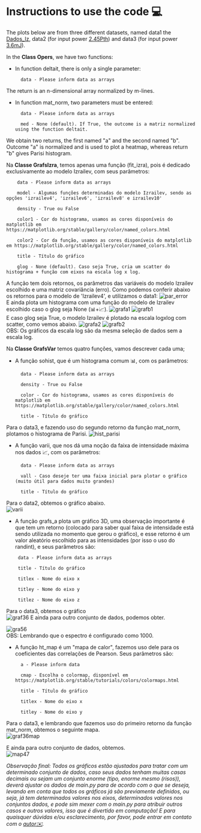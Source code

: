 # Instructions to use the code 💻

The plots below are from three different datasets, named data1 the [Dados_Iz](https://github.com/Ell-neto/Statisc_Analy_RL/blob/master/data/Dados_Iz.xlsx), data2 (for input power [2.45Pth](https://github.com/Ell-neto/Statisc_Analy_RL/blob/master/data/PPth245.xlsx)) and data3 (for input power [3.6mJ](https://github.com/Ell-neto/Statisc_Analy_RL/blob/master/data/3.6mJ.xlsx)).  

In the **Class Opers**, we have two functions:  
- In function deltait, there is only a single parameter:  

        data - Please inform data as arrays  
The return is an n-dimensional array normalized by m-lines.

- In function mat_norm, two parameters must be entered:

        data - Please inform data as arrays
        
        med - None (default). If True, the outcome is a matriz normalized using the function deltait.
We obtain two returns, the first named "a" and the second named "b". Outcome "a" is normalized and is used to plot a heatmap, whereas return "b" gives Parisi histogram.           


Na **Classe GrafsIzra**, temos apenas uma função (fit_izra), pois é dedicado exclusivamente ao modelo Izrailev, com seus parâmetros:  

        data - Please inform data as arrays
        
        model - Algumas funções determinadas do modelo Izrailev, sendo as opções 'izrailev4', 'izrailev6', 'izrailev8' e izrailev10'
        
        density - True ou False
        
        color1 - Cor do histograma, usamos as cores disponíveis do matplotlib em https://matplotlib.org/stable/gallery/color/named_colors.html
        
        color2 - Cor da função, usamos as cores disponíveis do matplotlib em https://matplotlib.org/stable/gallery/color/named_colors.html
        
        title - Título do gráfico
        
        glog - None (default). Caso seja True, cria um scatter do histograma + função com eixos na escala log x log.
        
A função tem dois retornos, os parâmetros das variáveis do modelo Izrailev escolhido e uma matriz covariância (erro). Como podemos conferir abaixo os retornos para o modelo de 'Izrailev4', e utilizamos o data1:
![par_error](https://github.com/Ell-neto/Statisc_Analy_RL/blob/master/Instruction/img/params_error.png)  
E ainda plota um histograma com uma função do modelo de Izrailev escolhido caso o glog seja None (📊+📈).
![grafa1](https://github.com/Ell-neto/Statisc_Analy_RL/blob/master/Instruction/img/Figure_1a.png)
![grafb1](https://github.com/Ell-neto/Statisc_Analy_RL/blob/master/Instruction/img/Figure_2a.png)  
E caso glog seja True, o modelo Izrailev é plotado na escala logxlog com scatter, como vemos abaixo.
![grafa2](https://github.com/Ell-neto/Statisc_Analy_RL/blob/master/Instruction/img/Figure_1b.png)
![grafb2](https://github.com/Ell-neto/Statisc_Analy_RL/blob/master/Instruction/img/Figure_2b.png)  
OBS: Os gráficos da escala log são da mesma seleção de dados sem a escala log.  

Na **Classe GrafsVar** temos quatro funções, vamos descrever cada uma;
- A função sohist, que é um histograma comum 📊, com os parâmetros:  

        data - Please inform data as arrays
        
        density - True ou False
        
        color - Cor do histograma, usamos as cores disponíveis do matplotlib em https://matplotlib.org/stable/gallery/color/named_colors.html
        
        title - Título do gráfico  
Para o data3, e fazendo uso do segundo retorno da função mat_norm, plotamos o histograma de Parisi.
![hist_parisi](https://github.com/Ell-neto/Statisc_Analy_RL/blob/master/Instruction/img/36_histoparisi.png)

- A função varii, que nos dá uma noção da faixa de intensidade máxima nos dados 📈, com os parâmetros:

        data - Please inform data as arrays
        
        vall - Caso deseje ter uma faixa inicial para plotar o gráfico (muito útil para dados muito grandes)
        
        title - Título do gráfico  
 Para o data2, obtemos o gráfico abaixo.  
 ![varii](https://github.com/Ell-neto/Statisc_Analy_RL/blob/master/Instruction/img/intens_max.png)  
 
 - A função grafs_a plota um gráfico 3D, uma observação importante é que tem um retorno (colocado para saber qual faixa de intensidade está sendo utilizada no momento que gerou o gráfico), e esse retorno é um valor aleatório escolhido para as intensidades (por isso o uso do randint), e seus parâmetros são:
        
        data - Please inform data as arrays
        
        title - Título do gráfico  

        titlex - Nome do eixo x

        titley - Nome do eixo y
     
        titlez - Nome do eixo z 
        
Para o data3, obtemos o gráfico  
![graf36](https://github.com/Ell-neto/Statisc_Analy_RL/blob/master/Instruction/img/3d_36.png)
E ainda para outro conjunto de dados, podemos obter.  

![gra56](https://github.com/Ell-neto/Statisc_Analy_RL/blob/master/Instruction/img/fig56.png)  
OBS: Lembrando que o espectro é configurado como 1000.

- A função ht_map é um "mapa de calor", fazemos uso dele para os coeficientes das correlações de Pearson. Seus parâmetros são:

        a - Please inform data
        
        cmap - Escolha o colormap, disponível em https://matplotlib.org/stable/tutorials/colors/colormaps.html
        
        title - Título do gráfico  

        titlex - Nome do eixo x

        titley - Nome do eixo y
     
Para o data3, e lembrando que fazemos uso do primeiro retorno da função mat_norm, obtemos o seguinte mapa.  
![graf36map](https://github.com/Ell-neto/Statisc_Analy_RL/blob/master/Instruction/img/36_mapcalor.png)  

E ainda para outro conjunto de dados, obtemos.  
![map47](https://github.com/Ell-neto/Statisc_Analy_RL/blob/master/Instruction/img/mp_cal47.png)  


*Observação final: Todos os gráficos estão ajustados para tratar com um determinado conjunto de dados, caso seus dados tenham muitas casas decimais ou sejam um conjunto enorme (tipo, enorme mesmo (risos)), deverá ajustar os dados de main.py para de acordo com o que se deseja, levando em conta que todos os gráficos já são previamente definidos, ou seja, já tem determinados valores nos eixos, determinados valores nos conjuntos dados, e pode sim mexer com o main.py para atribuir outros casos e outros valores, isso que é divertido em computação! E para quaisquer dúvidas e/ou esclarecimento, por favor, pode entrar em contato com o [autor✉️](mailto:manoelfsneto@live.com).*
